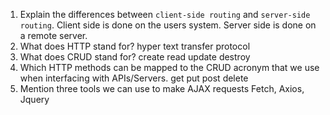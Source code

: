 1.  Explain the differences between `client-side routing` and `server-side routing`.
Client side is done on the users system.
Server side is done on a remote server.
1.  What does HTTP stand for?
hyper text transfer protocol
1.  What does CRUD stand for?
create read update destroy
1.  Which HTTP methods can be mapped to the CRUD acronym that we use when interfacing with APIs/Servers.
get put post delete
1.  Mention three tools we can use to make AJAX requests
Fetch, Axios, Jquery